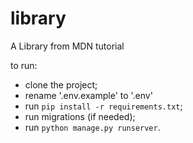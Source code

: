 # library
A Library from MDN tutorial

to run:
- clone the project;
- rename '.env.example' to '.env'
- run `pip install -r requirements.txt`;
- run migrations (if needed); 
- run `python manage.py runserver`.
